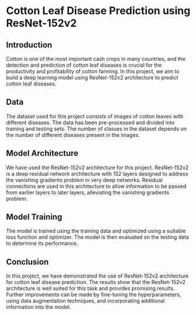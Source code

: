 # Cotton Leaf Disease Prediction using ResNet-152v2

## Introduction
Cotton is one of the most important cash crops in many countries, and the detection and prediction of cotton leaf diseases is crucial for the productivity and profitability of cotton farming. In this project, we aim to build a deep learning model using ResNet-152v2 architecture to predict cotton leaf diseases.

## Data
The dataset used for this project consists of images of cotton leaves with different diseases. The data has been pre-processed and divided into training and testing sets. The number of classes in the dataset depends on the number of different diseases present in the images.

## Model Architecture
We have used the ResNet-152v2 architecture for this project. ResNet-152v2 is a deep residual network architecture with 152 layers designed to address the vanishing gradients problem in very deep networks. Residual connections are used in this architecture to allow information to be passed from earlier layers to later layers, alleviating the vanishing gradients problem.

## Model Training
The model is trained using the training data and optimized using a suitable loss function and optimizer. The model is then evaluated on the testing data to determine its performance.

## Conclusion
In this project, we have demonstrated the use of ResNet-152v2 architecture for cotton leaf disease prediction. The results show that the ResNet-152v2 architecture is well suited for this task and provides promising results. Further improvements can be made by fine-tuning the hyperparameters, using data augmentation techniques, and incorporating additional information into the model.


